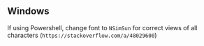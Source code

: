 ## Windows
If using Powershell, change font to `NSimSun` for correct views of all characters (`https://stackoverflow.com/a/48029600`)